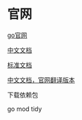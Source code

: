 # 官网
[go官网](https://golang.org)



[中文文档](http://www.topgoer.com/)



[标准文档](http://word.topgoer.com/)

[中文文档，官网翻译版本](http://docscn.studygolang.com/doc/)



下载依赖包

go mod tidy